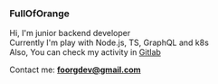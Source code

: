 ### FullOfOrange

Hi, I'm junior backend developer  
Currently I'm play with Node.js, TS, GraphQL and k8s  
Also, You can check my activity in [Gitlab](https://gitlab.com/FullOfOrange)

<!-- 
My favorite tech stacks: 
<p align='left'>
<img height="30" src="https://github.com/WaylonWalker/WaylonWalker/blob/main/icon/twitter.png?raw=true">&nbsp;&nbsp;
</p>
-->

Contact me: **foorgdev@gmail.com**

